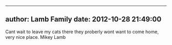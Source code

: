 
---
author: Lamb Family
date: 2012-10-28 21:49:00
---
Cant wait to leave my cats there they proberly wont want to come home, very nice place. Mikey Lamb

